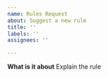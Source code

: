```yaml
---
name: Rules Request
about: Suggest a new rule
title: ''
labels: ''
assignees: ''

---
```


**What is it about**
Explain the rule
